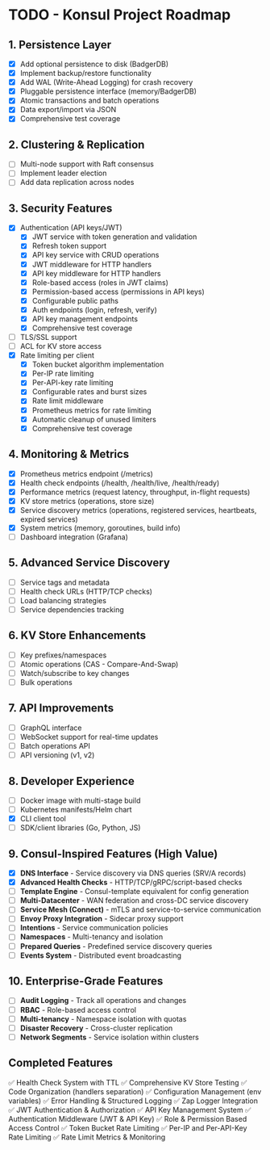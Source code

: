 # TODO - Konsul Project Roadmap

## 1. Persistence Layer
- [x] Add optional persistence to disk (BadgerDB)
- [x] Implement backup/restore functionality
- [x] Add WAL (Write-Ahead Logging) for crash recovery
- [x] Pluggable persistence interface (memory/BadgerDB)
- [x] Atomic transactions and batch operations
- [x] Data export/import via JSON
- [x] Comprehensive test coverage

## 2. Clustering & Replication
- [ ] Multi-node support with Raft consensus
- [ ] Implement leader election
- [ ] Add data replication across nodes

## 3. Security Features
- [x] Authentication (API keys/JWT)
  - [x] JWT service with token generation and validation
  - [x] Refresh token support
  - [x] API key service with CRUD operations
  - [x] JWT middleware for HTTP handlers
  - [x] API key middleware for HTTP handlers
  - [x] Role-based access (roles in JWT claims)
  - [x] Permission-based access (permissions in API keys)
  - [x] Configurable public paths
  - [x] Auth endpoints (login, refresh, verify)
  - [x] API key management endpoints
  - [x] Comprehensive test coverage
- [ ] TLS/SSL support
- [ ] ACL for KV store access
- [x] Rate limiting per client
  - [x] Token bucket algorithm implementation
  - [x] Per-IP rate limiting
  - [x] Per-API-key rate limiting
  - [x] Configurable rates and burst sizes
  - [x] Rate limit middleware
  - [x] Prometheus metrics for rate limiting
  - [x] Automatic cleanup of unused limiters
  - [x] Comprehensive test coverage

## 4. Monitoring & Metrics
- [x] Prometheus metrics endpoint (/metrics)
- [x] Health check endpoints (/health, /health/live, /health/ready)
- [x] Performance metrics (request latency, throughput, in-flight requests)
- [x] KV store metrics (operations, store size)
- [x] Service discovery metrics (operations, registered services, heartbeats, expired services)
- [x] System metrics (memory, goroutines, build info)
- [ ] Dashboard integration (Grafana)

## 5. Advanced Service Discovery
- [ ] Service tags and metadata
- [ ] Health check URLs (HTTP/TCP checks)
- [ ] Load balancing strategies
- [ ] Service dependencies tracking

## 6. KV Store Enhancements
- [ ] Key prefixes/namespaces
- [ ] Atomic operations (CAS - Compare-And-Swap)
- [ ] Watch/subscribe to key changes
- [ ] Bulk operations

## 7. API Improvements
- [ ] GraphQL interface
- [ ] WebSocket support for real-time updates
- [ ] Batch operations API
- [ ] API versioning (v1, v2)

## 8. Developer Experience
- [ ] Docker image with multi-stage build
- [ ] Kubernetes manifests/Helm chart
- [x] CLI client tool
- [ ] SDK/client libraries (Go, Python, JS)

## 9. Consul-Inspired Features (High Value)
- [x] **DNS Interface** - Service discovery via DNS queries (SRV/A records)
- [x] **Advanced Health Checks** - HTTP/TCP/gRPC/script-based checks
- [ ] **Template Engine** - Consul-template equivalent for config generation
- [ ] **Multi-Datacenter** - WAN federation and cross-DC service discovery
- [ ] **Service Mesh (Connect)** - mTLS and service-to-service communication
- [ ] **Envoy Proxy Integration** - Sidecar proxy support
- [ ] **Intentions** - Service communication policies
- [ ] **Namespaces** - Multi-tenancy and isolation
- [ ] **Prepared Queries** - Predefined service discovery queries
- [ ] **Events System** - Distributed event broadcasting

## 10. Enterprise-Grade Features
- [ ] **Audit Logging** - Track all operations and changes
- [ ] **RBAC** - Role-based access control
- [ ] **Multi-tenancy** - Namespace isolation with quotas
- [ ] **Disaster Recovery** - Cross-cluster replication
- [ ] **Network Segments** - Service isolation within clusters

## Completed Features
✅ Health Check System with TTL
✅ Comprehensive KV Store Testing
✅ Code Organization (handlers separation)
✅ Configuration Management (env variables)
✅ Error Handling & Structured Logging
✅ Zap Logger Integration
✅ JWT Authentication & Authorization
✅ API Key Management System
✅ Authentication Middleware (JWT & API Key)
✅ Role & Permission Based Access Control
✅ Token Bucket Rate Limiting
✅ Per-IP and Per-API-Key Rate Limiting
✅ Rate Limit Metrics & Monitoring